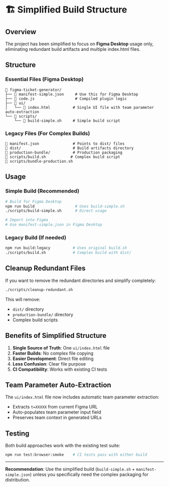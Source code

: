 # 🏗️ Simplified Build Structure

## Overview
The project has been simplified to focus on **Figma Desktop** usage only, eliminating redundant build artifacts and multiple index.html files.

## Structure

### Essential Files (Figma Desktop)
```
📁 figma-ticket-generator/
├── 📄 manifest-simple.json     # Use this for Figma Desktop
├── 📄 code.js                  # Compiled plugin logic
├── 📁 ui/
│   └── 📄 index.html          # Single UI file with team parameter auto-extraction
└── 📁 scripts/
    └── 📄 build-simple.sh     # Simple build script
```

### Legacy Files (For Complex Builds)
```
📄 manifest.json               # Points to dist/ files
📁 dist/                       # Build artifacts directory
📁 production-bundle/          # Production packaging
📄 scripts/build.sh           # Complex build script
📄 scripts/bundle-production.sh
```

## Usage

### Simple Build (Recommended)
```bash
# Build for Figma Desktop
npm run build                  # Uses build-simple.sh
./scripts/build-simple.sh      # Direct usage

# Import into Figma
# Use manifest-simple.json in Figma Desktop
```

### Legacy Build (If needed)
```bash
npm run build:legacy          # Uses original build.sh
./scripts/build.sh            # Complex build with dist/
```

## Cleanup Redundant Files

If you want to remove the redundant directories and simplify completely:

```bash
./scripts/cleanup-redundant.sh
```

This will remove:
- `dist/` directory
- `production-bundle/` directory
- Complex build scripts

## Benefits of Simplified Structure

1. **Single Source of Truth**: One `ui/index.html` file
2. **Faster Builds**: No complex file copying
3. **Easier Development**: Direct file editing
4. **Less Confusion**: Clear file purpose
5. **CI Compatibility**: Works with existing CI tests

## Team Parameter Auto-Extraction

The `ui/index.html` file now includes automatic team parameter extraction:
- Extracts `t=XXXXX` from current Figma URL
- Auto-populates team parameter input field
- Preserves team context in generated URLs

## Testing

Both build approaches work with the existing test suite:
```bash
npm run test:browser:smoke    # CI tests pass with either build
```

---

**Recommendation**: Use the simplified build (`build-simple.sh` + `manifest-simple.json`) unless you specifically need the complex packaging for distribution.